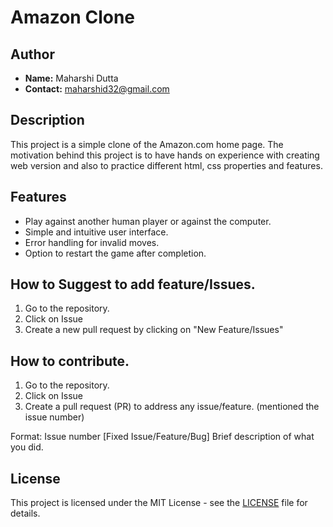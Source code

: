# Amazon Clone

## Author
- **Name:** Maharshi Dutta
- **Contact:** maharshid32@gmail.com

## Description
This project is a simple clone of the Amazon.com home page. The motivation behind this project is to have hands on experience with creating web version and also to practice different html, css properties and features.

## Features
- Play against another human player or against the computer.
- Simple and intuitive user interface.
- Error handling for invalid moves.
- Option to restart the game after completion.

## How to Suggest to add feature/Issues. 
1. Go to the repository. 
2. Click on Issue
3. Create a new pull request by clicking on "New Feature/Issues"

## How to contribute. 
1. Go to the repository. 
2. Click on Issue
2. Create a pull request (PR) to address any issue/feature. (mentioned the issue number)

Format: 
Issue number [Fixed Issue/Feature/Bug] Brief description of what you did.

## License
This project is licensed under the MIT License - see the [LICENSE](/Amazon_c/LICENSE) file for details. 

